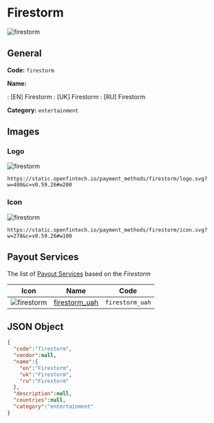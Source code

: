
# Firestorm 
![firestorm](https://static.openfintech.io/payment_methods/firestorm/logo.svg?w=400&c=v0.59.26#w200)  

## General 
**Code:** `firestorm` 
 
**Name:** 
 
:	[EN] Firestorm 
:	[UK] Firestorm 
:	[RU] Firestorm 
 
**Category:** `entertainment` 
 

## Images 

### Logo 
![firestorm](https://static.openfintech.io/payment_methods/firestorm/logo.svg?w=400&c=v0.59.26#w200)  

```
https://static.openfintech.io/payment_methods/firestorm/logo.svg?w=400&c=v0.59.26#w200
```  

### Icon 
![firestorm](https://static.openfintech.io/payment_methods/firestorm/icon.svg?w=278&c=v0.59.26#w100)  

```
https://static.openfintech.io/payment_methods/firestorm/icon.svg?w=278&c=v0.59.26#w100
```  

## Payout Services 
 
The list of [Payout Services](/payout-services/) based on the _Firestorm_ 

|Icon|Name|Code| 
|:---:|:---:|:---:| 
|![firestorm](https://static.openfintech.io/payout_methods/firestorm/icon.svg?w=278&c=v0.59.26#w40) |[firestorm_uah](/payout-services/firestorm_uah/)|`firestorm_uah`| 
 

## JSON Object 

```json
{
  "code":"firestorm",
  "vendor":null,
  "name":{
    "en":"Firestorm",
    "uk":"Firestorm",
    "ru":"Firestorm"
  },
  "description":null,
  "countries":null,
  "category":"entertainment"
}
```  
